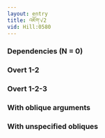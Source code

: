 ```yaml
---
layout: entry
title: འཇོག་√2
vid: Hill:0580
---
```

### Dependencies (N = 0)


### Overt 1-2


### Overt 1-2-3


### With oblique arguments


### With unspecified obliques
